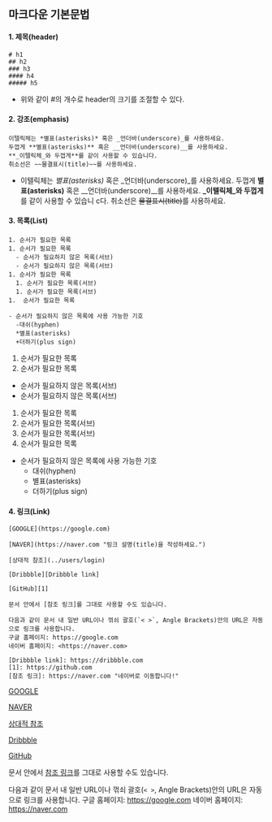 ## 마크다운 기본문법

#### 1. 제목(header)

```
# h1
## h2
### h3
#### h4
##### h5
```
* 위와 같이 #의 개수로 header의 크기를 조절할 수 있다.

#### 2. 강조(emphasis)
```
이텔릭체는 *별표(asterisks)* 혹은 _언더바(underscore)_를 사용하세요.
두껍게 **별표(asterisks)** 혹은 __언더바(underscore)__를 사용하세요.
**_이텔릭체_와 두껍게**를 같이 사용할 수 있습니다.
취소선은 ~~물결표시(title)~~를 사용하세요.
```

* 이텔릭체는 *별표(asterisks)* 혹은 _언더바(underscore)_를 사용하세요.
두껍게 **별표(asterisks)** 혹은 __언더바(underscore)__를 사용하세요.
**_이텔릭체_와 두껍게**를 같이 사용할 수 있습니 c다.
취소선은 ~~물결표시(title)~~를 사용하세요.


#### 3. 목록(List)

```
1. 순서가 필요한 목록
1. 순서가 필요한 목록
  - 순서가 필요하지 않은 목록(서브)
  - 순서가 필요하지 않은 목록(서브)
1. 순서가 필요한 목록
  1. 순서가 필요한 목록(서브)
  1. 순서가 필요한 목록(서브)
1.  순서가 필요한 목록

- 순서가 필요하지 않은 목록에 사용 가능한 기호
  -대쉬(hyphen)
  *별표(asterisks)
  +더하기(plus sign)
  ```
  
1. 순서가 필요한 목록
1. 순서가 필요한 목록
  - 순서가 필요하지 않은 목록(서브)
  - 순서가 필요하지 않은 목록(서브)
1. 순서가 필요한 목록
  1. 순서가 필요한 목록(서브)
  1. 순서가 필요한 목록(서브)
1.  순서가 필요한 목록

- 순서가 필요하지 않은 목록에 사용 가능한 기호   
  - 대쉬(hyphen)  
  * 별표(asterisks)  
  + 더하기(plus sign)
  
#### 4. 링크(Link)


```
[GOOGLE](https://google.com)

[NAVER](https://naver.com "링크 설명(title)을 작성하세요.")

[상대적 참조](../users/login)

[Dribbble][Dribbble link]

[GitHub][1]

문서 안에서 [참조 링크]를 그대로 사용할 수도 있습니다.

다음과 같이 문서 내 일반 URL이나 꺾쇠 괄호(`< >`, Angle Brackets)안의 URL은 자동으로 링크를 사용합니다.
구글 홈페이지: https://google.com
네이버 홈페이지: <https://naver.com>

[Dribbble link]: https://dribbble.com
[1]: https://github.com
[참조 링크]: https://naver.com "네이버로 이동합니다!"
  ```
[GOOGLE](https://google.com)

[NAVER](https://naver.com "링크 설명(title)을 작성하세요.")

[상대적 참조](../users/login)

[Dribbble][Dribbble link]

[GitHub][1]

문서 안에서 [참조 링크]를 그대로 사용할 수도 있습니다.

다음과 같이 문서 내 일반 URL이나 꺾쇠 괄호(`< >`, Angle Brackets)안의 URL은 자동으로 링크를 사용합니다.
구글 홈페이지: https://google.com
네이버 홈페이지: <https://naver.com>

[Dribbble link]: https://dribbble.com
[1]: https://github.com
[참조 링크]: https://naver.com "네이버로 이동합니다!"

